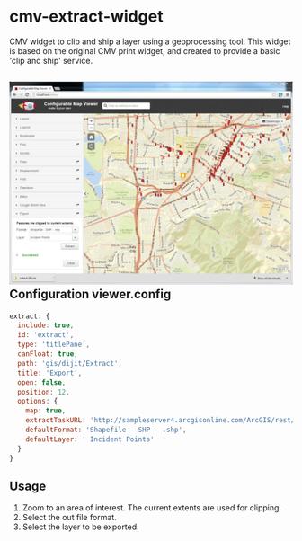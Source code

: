 cmv-extract-widget
==================

CMV widget to clip and ship a layer using a geoprocessing tool. This widget is based on the original CMV print widget, and created to provide a basic 'clip and ship' service. 

![screendump](https://github.com/tr3vorm/tr3vorm.github.io/blob/master/extract-screen.JPG)
Configuration viewer.config
-------------
```javascript
extract: {
  include: true,
  id: 'extract',
  type: 'titlePane',
  canFloat: true,
  path: 'gis/dijit/Extract',
  title: 'Export',
  open: false,
  position: 12,
  options: {
    map: true,
    extractTaskURL: 'http://sampleserver4.arcgisonline.com/ArcGIS/rest/services/HomelandSecurity/Incident_Data_Extraction/GPServer/Extract%20Data%20Task',
    defaultFormat: 'Shapefile - SHP - .shp',
    defaultLayer: ' Incident Points'
  }
}
```
Usage
-----
1. Zoom to an area of interest. The current extents are used for clipping.
2. Select the out file format.
3. Select the layer to be exported. 

